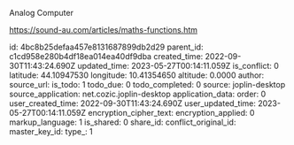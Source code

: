 Analog Computer

https://sound-au.com/articles/maths-functions.htm


id: 4bc8b25defaa457e8131687899db2d29
parent_id: c1cd958e280b4df18ea014ea40df9dba
created_time: 2022-09-30T11:43:24.690Z
updated_time: 2023-05-27T00:14:11.059Z
is_conflict: 0
latitude: 44.10947530
longitude: 10.41354650
altitude: 0.0000
author: 
source_url: 
is_todo: 1
todo_due: 0
todo_completed: 0
source: joplin-desktop
source_application: net.cozic.joplin-desktop
application_data: 
order: 0
user_created_time: 2022-09-30T11:43:24.690Z
user_updated_time: 2023-05-27T00:14:11.059Z
encryption_cipher_text: 
encryption_applied: 0
markup_language: 1
is_shared: 0
share_id: 
conflict_original_id: 
master_key_id: 
type_: 1